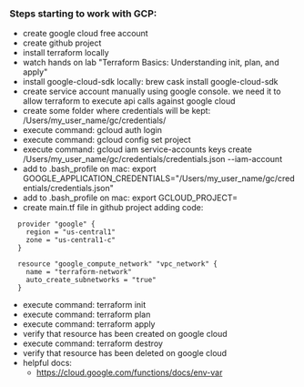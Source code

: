 ### Steps starting to work with GCP:
* create google cloud free account
* create github project
* install terraform locally
* watch hands on lab "Terraform Basics: Understanding init, plan, and apply"
* install google-cloud-sdk locally: brew cask install google-cloud-sdk
* create service account manually using google console.
  we need it to allow terraform to execute api calls against google cloud
* create some folder where credentials will be kept: /Users/my_user_name/gc/credentials/
* execute command: gcloud auth login
* execute command: gcloud config set project <put here google cloud project name>
* execute command: gcloud iam service-accounts keys create /Users/my_user_name/gc/credentials/credentials.json --iam-account <put here email of created service account>
* add to .bash_profile on mac: export GOOGLE_APPLICATION_CREDENTIALS="/Users/my_user_name/gc/credentials/credentials.json"
* add to .bash_profile on mac: export GCLOUD_PROJECT=<put here project id from google console>
* create main.tf file in github project adding code:
```
  provider "google" {
    region = "us-central1"
    zone = "us-central1-c"
  }

  resource "google_compute_network" "vpc_network" {
    name = "terraform-network"
    auto_create_subnetworks = "true"
  }
```

* execute command: terraform init
* execute command: terraform plan
* execute command: terraform apply
* verify that resource has been created on google cloud
* execute command: terraform destroy
* verify that resource has been deleted on google cloud
* helpful docs:
    * https://cloud.google.com/functions/docs/env-var